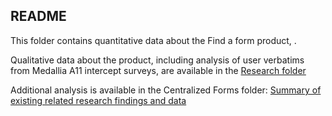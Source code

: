 ## README

This folder contains quantitative data about the Find a form product, .

Qualitative data about the product, including analysis of user verbatims from Medallia A11 intercept surveys, are available in the [Research folder](https://github.com/department-of-veterans-affairs/va.gov-team/tree/master/products/find-a-va-form/research)

Additional analysis is available in the Centralized Forms folder: [Summary of existing related research findings and data](https://github.com/department-of-veterans-affairs/va.gov-team/blob/master/products/information-architecture/initiatives/centralized-forms/existing-research-data-sumary.md)
